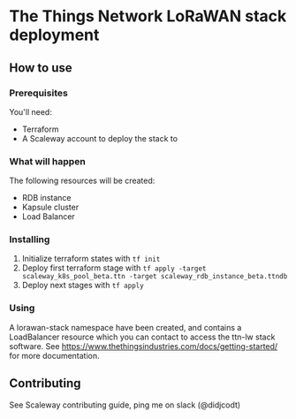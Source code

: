 # The Things Network LoRaWAN stack deployment

## How to use

### Prerequisites

You'll need:
- Terraform
- A Scaleway account to deploy the stack to

### What will happen

The following resources will be created:
- RDB instance
- Kapsule cluster
- Load Balancer

### Installing

1. Initialize terraform states with `tf init`
1. Deploy first terraform stage with `tf apply -target scaleway_k8s_pool_beta.ttn -target scaleway_rdb_instance_beta.ttndb`
1. Deploy next stages with `tf apply`

### Using

A lorawan-stack namespace have been created, and contains a LoadBalancer resource
which you can contact to access the ttn-lw stack software.
See https://www.thethingsindustries.com/docs/getting-started/ for more documentation.

## Contributing

See Scaleway contributing guide, ping me on slack (@didjcodt)
